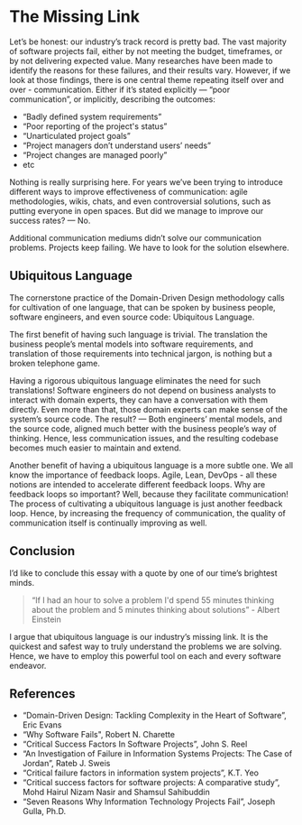 # The Missing Link

Let’s be honest: our industry’s track record is pretty bad. The vast majority of software projects fail, either by not meeting the budget, timeframes, or by not delivering expected value. Many researches have been made to identify the reasons for these failures, and their results vary. However, if we look at those findings, there is one central theme repeating itself over and over - communication. Either if it’s stated explicitly — “poor communication”, or implicitly, describing the outcomes:

* “Badly defined system requirements”
* “Poor reporting of the project's status”
* “Unarticulated project goals”
* “Project managers don’t understand users’ needs”
* “Project changes are managed poorly”
* etc

Nothing is really surprising here. For years we’ve been trying to introduce different ways to improve effectiveness of communication: agile methodologies, wikis, chats, and even controversial solutions, such as putting everyone in open spaces. But did we manage to improve our success rates? — No. 

Additional communication mediums didn’t solve our communication problems. Projects keep failing. We have to look for the solution elsewhere.

## Ubiquitous Language

The cornerstone practice of the Domain-Driven Design methodology calls for cultivation of one language, that can be spoken by business people, software engineers, and even source code: Ubiquitous Language.

The first benefit of having such language is trivial. The translation the business people’s mental models into software requirements, and translation of those requirements into technical jargon, is nothing but a broken telephone game.

Having a rigorous ubiquitous language eliminates the need for such translations! Software engineers do not depend on business analysts to interact with domain experts, they can have a conversation with them directly. Even more than that, those domain experts can make sense of the system’s source code. The result? — Both engineers’ mental models, and the source code, aligned much better with the business people’s way of thinking. Hence, less communication issues, and the resulting codebase becomes much easier to maintain and extend.

Another benefit of having a ubiquitous language is a more subtle one. We all know the importance of feedback loops. Agile, Lean, DevOps - all these notions are intended to accelerate different feedback loops. Why are feedback loops so important? Well, because they facilitate communication! The process of cultivating a ubiquitous language is just another feedback loop.     Hence, by increasing the frequency of communication, the quality of communication itself is continually improving as well.

## Conclusion

I’d like to conclude this essay with a quote by one of our time’s brightest minds.

> “If I had an hour to solve a problem I'd spend 55 minutes thinking about  the problem and 5 minutes thinking about solutions” - Albert Einstein

I argue that ubiquitous language is our industry’s missing link. It is the quickest and safest way to truly understand the problems we are solving. Hence, we have to employ this powerful tool on each and every software endeavor.

## References

* “Domain-Driven Design: Tackling Complexity in the Heart of Software”, Eric Evans
* “Why Software Fails", Robert N. Charette
* “Critical Success Factors In Software Projects”, John S. Reel
* “An Investigation of Failure in Information Systems Projects: The Case of Jordan”, Rateb J. Sweis
* “Critical failure factors in information system projects”, K.T. Yeo
* “Critical success factors for software projects: A comparative study”, Mohd Hairul Nizam Nasir and Shamsul Sahibuddin
* “Seven Reasons Why Information Technology Projects Fail”, Joseph Gulla, Ph.D.
